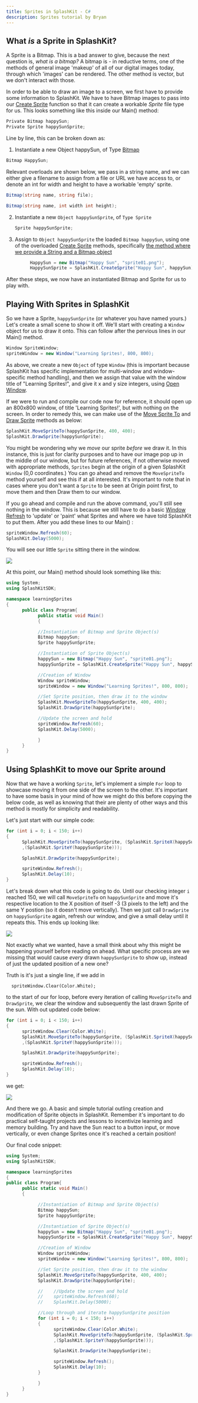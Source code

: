 ```yaml
---
title: Sprites in SplashKit - C#
description: Sprites tutorial by Bryan
---
```


## What _is_ a Sprite in SplashKit?

A Sprite is a Bitmap. This is a bad answer to give, because the next question is, _what is a
bitmap?_ A bitmap is - in reductive terms, one of the methods of general image 'makeup' of all of
our digital images today, through which 'images' can be rendered. The other method is vector, but we
don't interact with those.

In order to be able to draw an image to a screen, we first have to provide some information to
SplashKit. We have to have Bitmap images to pass into our
[Create Sprite](/api/sprites/#create-sprite) function so that it can create a
workable _Sprite_ file type for us. This looks something like this inside our Main() method:

```csharp
Private Bitmap happySun;
Private Sprite happySunSprite;
```

Line by line, this can be broken down as:

1. Instantiate a new Object happySun, of Type [Bitmap](/api/types/#bitmap)

```csharp
Bitmap HappySun;
```

Relevant overloads are shown below, we pass in a string name, and we can either give a filename to
assign from a file or URL we have access to, or denote an int for width and height to have a
workable 'empty' sprite.

```csharp
Bitmap(string name, string file);
```

```csharp
Bitmap(string name, int width int height);
```

2. Instantiate a new `Object happySunSprite`, of `Type Sprite`

   ```csharp
   Sprite happySunSprite;
   ```

1. Assign to `Object happySunSprite` the loaded `Bitmap happySun`, using one of the overloaded
   [Create Sprite](/api/sprites/#create-sprite) methods, specifically
   [the method where we provide a String and a Bitmap object](/api/sprites/#create-sprite-named)

```csharp
         HappySun = new Bitmap("Happy Sun", "sprite01.png");
         HappySunSprite = SplashKit.CreateSprite("Happy Sun", happySun);
```

After these steps, we now have an instantiated Bitmap and Sprite for us to play with.

## Playing With Sprites in SplashKit

So we have a Sprite, `happySunSprite` (or whatever you have named yours.) Let's create a small scene
to show it off. We'll start with creating a `Window` object for us to draw it onto. This can follow
after the pervious lines in our Main() method.

```csharp
Window SpriteWindow;
spriteWindow = new Window("Learning Sprites!, 800, 800);
```

As above, we create a new `Object` of type `Window` (this is important because SplashKit has
specific implementation for multi-window and window-specific method handling), and then we assign
that value with the window title of "Learning Sprites!", and give it x and y size integers, using
[Open Window](/api/windows/#open-window).

If we were to run and compile our code now for reference, it should open up an 800x800 window, of
title 'Learning Sprites!', but with nothing on the screen. In order to remedy this, we can make use
of the [Move Sprite To](/api/sprites/#move-sprite-to) and
[Draw Sprite](/api/sprites/#group-draw-sprite) methods as below:

```csharp
SplashKit.MoveSpriteTo(happySunSprite, 400, 400);
SplashKit.DrawSprite(happySunSprite);
```

You might be wondering why we _move_ our sprite _before_ we draw it. In this instance, this is just
for clarity purposes and to have our image pop up in the middle of our window, but for future
references, if not otherwise moved with appropriate methods, `Sprites` begin at the origin of a
given SplashKit `Window` (0,0 coordinates.) You can go ahead and remove the `MoveSpriteTo` method
yourself and see this if at all interested. It's important to note that in cases where you don't
want a `Sprite` to be seen at Origin point first, to move them and then Draw them to our window.

If you go ahead and compile and run the above command, you'll still see nothing in the window. This
is because we still have to do a basic
[Window Refresh](/api/windows/#refresh-window) to 'update' or 'paint' what
Sprites and where we have told SplashKit to put them. After you add these lines to our Main() :

```csharp
spriteWindow.Refresh(60);
SplashKit.Delay(5000);
```

You will see our little `Sprite` sitting there in the window.

![](/images/articles/sprites/getting-started-csharp/image.png)

At this point, our Main() method should look something like this:

```csharp
using System;
using SplashKitSDK;

namespace learningSprites
{
      public class Program{
            public static void Main()
            {

            //Instantiation of Bitmap and Sprite Object(s)
            Bitmap happySun;
            Sprite happySunSprite;

            //Instantiation of Sprite Object(s)
            happySun = new Bitmap("Happy Sun", "sprite01.png");
            happySunSprite = SplashKit.CreateSprite("Happy Sun", happySun);

            //Creation of Window
            Window spriteWindow;
            spriteWindow = new Window("Learning Sprites!", 800, 800);

            //Set Sprite position, then draw it to the window
            SplashKit.MoveSpriteTo(happySunSprite, 400, 400);
            SplashKit.DrawSprite(happySunSprite);

            //Update the screen and hold
            spriteWindow.Refresh(60);
            SplashKit.Delay(5000);

            }
      }
}
```

## Using SplashKit to move our Sprite around

Now that we have a working `Sprite`, let's implement a simple `For` loop to showcase moving it from
one side of the screen to the other. It's important to have some basis in your mind of how we might
do this before copying the below code, as well as knowing that their are plenty of other ways and
this method is mostly for simplicity and readability.

Let's just start with our simple code:

```csharp
for (int i = 0; i < 150; i++)
{
      SplashKit.MoveSpriteTo(happySunSprite, (SplashKit.SpriteX(happySunSprite) - 3)
      ,(SplashKit.SpriteY(happySunSprite)));

      SplashKit.DrawSprite(happySunSprite);

      spriteWindow.Refresh();
      SplashKit.Delay(10);
}
```

Let's break down what this code is going to do. Until our checking integer `i` reached 150, we will
call `MoveSpriteTo` on `happySunSprite` and move it's respective location to the X position of
itself -3 (3 pixels to the left) and the same Y postion (so it doesn't move vertically). Then we
just call `DrawSprite` on `happySunSprite` again, refresh our window, and give a small delay until
it repeats this. This ends up looking like:

![](/images/articles/sprites/getting-started-csharp/image2.png)

Not exactly what we wanted, have a small think about why this might be happening yourself before
reading on ahead. What specific process are we missing that would cause _every_ drawn
`happySunSprite` to show up, instead of just the updated position of a new one?

Truth is it's just a single line, if we add in

```
  spriteWindow.Clear(Color.White);
```

to the start of our for loop, before every iteration of calling `MoveSpriteTo` and `DrawSprite`, we
clear the window and subsequently the last drawn Sprite of the sun. With out updated code below:

```csharp
for (int i = 0; i < 150; i++)
{
      spriteWindow.Clear(Color.White);
      SplashKit.MoveSpriteTo(happySunSprite, (SplashKit.SpriteX(happySunSprite) - 3)
      ,(SplashKit.SpriteY(happySunSprite)));

      SplashKit.DrawSprite(happySunSprite);

      spriteWindow.Refresh();
      SplashKit.Delay(10);
}
```

we get:

![](/images/articles/sprites/getting-started-csharp/image.gif)

And there we go. A basic and simple tutorial outling creation and modification of Sprite objects in
SplashKit. Remember it's important to do practical self-taught projects and lessons to incentivize
learning and memory building. Try and have the Sun react to a button input, or move vertically, or
even change Sprites once it's reached a certain position!

Our final code snippet:

```csharp
using System;
using SplashKitSDK;

namespace learningSprites
{
public class Program{
      public static void Main()
      {

            //Instantiation of Bitmap and Sprite Object(s)
            Bitmap happySun;
            Sprite happySunSprite;

            //Instantiation of Sprite Object(s)
            happySun = new Bitmap("Happy Sun", "sprite01.png");
            happySunSprite = SplashKit.CreateSprite("Happy Sun", happySun);

            //Creation of Window
            Window spriteWindow;
            spriteWindow = new Window("Learning Sprites!", 800, 800);

            //Set Sprite position, then draw it to the window
            SplashKit.MoveSpriteTo(happySunSprite, 400, 400);
            SplashKit.DrawSprite(happySunSprite);

            //    //Update the screen and hold
            //    spriteWindow.Refresh(60);
            //    SplashKit.Delay(5000);

            //Loop through and iterate happySunSprite position
            for (int i = 0; i < 150; i++)
            {
                  spriteWindow.Clear(Color.White);
                  SplashKit.MoveSpriteTo(happySunSprite, (SplashKit.SpriteX(happySunSprite) - 3)
                  ,(SplashKit.SpriteY(happySunSprite)));

                  SplashKit.DrawSprite(happySunSprite);

                  spriteWindow.Refresh();
                  SplashKit.Delay(10);
            }

            }
      }
}
```
